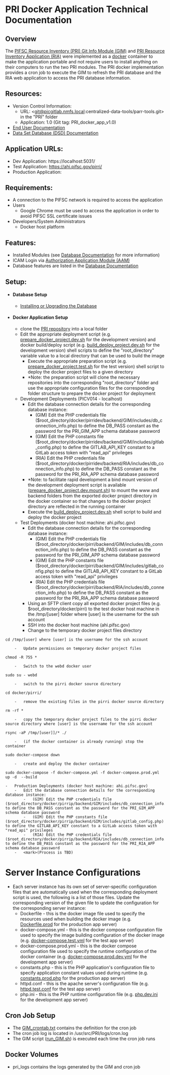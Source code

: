 # PRI Docker Application Technical Documentation

## Overview
The [PIFSC Resource Inventory (PRI) Git Info Module (GIM)](./PIFSC%20Resource%20Inventory%20Git%20Info%20Module%20-%20Technical%20Documentation.md) and [PRI Resource Inventory Application (RIA)](./PIFSC%20Resource%20Inventory%20Resource%20Inventory%20Application%20-%20Technical%20Documentation.md) were implemented as a [docker](https://www.docker.com/) container to make the application portable and not require users to install anything on their computers to run the two PRI modules.  The PRI docker implementation provides a cron job to execute the GIM to refresh the PRI database and the RIA web application to access the PRI database information.

## Resources:
-   Version Control Information:
    -   URL: <git@picgitlab.nmfs.local:centralized-data-tools/parr-tools.git> in the "PRI" folder
    -   Application: 1.0 (Git tag: PRI_docker_app_v1.0)
-   [End User Documentation](./PIFSC%20Resource%20Inventory%20Docker%20App%20-%20User%20Documentation.md)
-   [Data Set Database (DSD) Documentation](./PIFSC%20Resource%20Inventory%20Database%20Documentation.md)

## Application URLs:
-   Dev Application: https://localhost:5031/
-   Test Application: https://ahi.pifsc.gov/pirri/
-   Production Application: <TBD>

## Requirements:
-   A connection to the PIFSC network is required to access the application
-   Users
    -   Google Chrome must be used to access the application in order to avoid PIFSC SSL certificate issues
-   Developers/System Administrators
    -   Docker host platform

## Features:
-   Installed Modules (see [Database Documentation](./PIFSC%20Resource%20Inventory%20Database%20Documentation.md) for more information)
-   ICAM Login via [Authorization Application Module (AAM)](https://picgitlab.nmfs.local/centralized-data-tools/authorization-application-module)
-   Database features are listed in the [Database Documentation](./PIFSC%20Resource%20Inventory%20Database%20Documentation.md)

## Setup:
-   #### Database Setup
    -   [Installing or Upgrading the Database](../../docs/PIFSC%20Resource%20Inventory%20-%20Installing%20or%20Upgrading%20the%20Database.md)
-   #### Docker Application Setup
    -   clone the [PRI repository](https://picgitlab.nmfs.local/centralized-data-tools/pifsc-resource-inventory) into a local folder
    -   Edit the appropriate deployment script (e.g. [prepare_docker_project.dev.sh](../docker/deployment_scripts/prepare_docker_project.dev.sh) for the development version) and docker build/deploy script (e.g. [build_deploy_project.dev.sh](../docker/deployment_scripts/build_deploy_project.dev.sh) for the development version) shell scripts to define the "root_directory" variable value to a local directory that can be used to build the image
        -   Execute the appropriate preparation script (e.g. [prepare_docker_project.test.sh](../docker/deployment_scripts/prepare_docker_project.test.sh) for the test version) shell script to deploy the docker project files to a given directory
        -   \*Note: the preparation script will clone the necessary repositories into the corresponding "root_directory" folder and use the appropriate configuration files for the corresponding folder structure to prepare the docker project for deployment  
    -   Development Deployments (PICV014 - localhost)
        -   Edit the database connection details for the corresponding database instance:
            -   (GIM) Edit the PHP credentials file ($root_directory/docker/pirridev/backend/GIM/includes/db_connection_info.php) to define the DB_PASS constant as the password for the PRI_GIM_APP schema database password
            -   (GIM) Edit the PHP constants file ($root_directory/docker/pirridev/backend/GIM/includes/gitlab_config.php) to define the GITLAB_API_KEY constant to a GitLab access token with "read_api" privileges
            -   (RIA) Edit the PHP credentials file ($root_directory/docker/pirridev/backend/RIA/includes/db_connection_info.php) to define the DB_PASS constant as the password for the PRI_RIA_APP schema database password
        -   \*Note: to facilitate rapid development a bind mount version of the development deployment script is available ([prepare_docker_project.dev.mount.sh](../docker/deployment_scripts/prepare_docker_project.dev.mount.sh)) to mount the www and backend folders from the exported docker project directory in the docker container so that changes to the docker project directory are reflected in the running container
        -   Execute the [build_deploy_project.dev.sh](../docker/deployment_scripts/build_deploy_project.dev.sh) shell script to build and deploy the docker project
    -   Test Deployments (docker host machine: ahi.pifsc.gov)
        -   Edit the database connection details for the corresponding database instance:
            -   (GIM) Edit the PHP credentials file ($root_directory/docker/pirri/backend/GIM/includes/db_connection_info.php) to define the DB_PASS constant as the password for the PRI_GIM_APP schema database password
            -   (GIM) Edit the PHP constants file ($root_directory/docker/pirri/backend/GIM/includes/gitlab_config.php) to define the GITLAB_API_KEY constant to a GitLab access token with "read_api" privileges
            -   (RIA) Edit the PHP credentials file ($root_directory/docker/pirri/backend/RIA/includes/db_connection_info.php) to define the DB_PASS constant as the password for the PRI_RIA_APP schema database password
        -   Using an SFTP client copy all exported docker project files (e.g. $root_directory/docker/pirri) to the test docker host machine in the /tmp/[user] folder where [user] is the username for the ssh account  
        -   SSH into the docker host machine (ahi.pifsc.gov)
        -   Change to the temporary docker project files directory
```
cd /tmp/[user] where [user] is the username for the ssh account
```
        -   Update permissions on temporary docker project files
```
chmod -R 755 *
```
        -   Switch to the webd docker user
```
sudo su - webd
```
        -   switch to the pirri docker source directory
```
cd docker/pirri/
```
        -   remove the existing files in the pirri docker source directory
```
rm -rf *
```
        -   copy the temporary docker project files to the pirri docker source directory where [user] is the username for the ssh account
```
rsync -aP /tmp/[user]]/* ./
```
        -   (if the docker container is already running) stop the container
```
sudo docker-compose down
```
        -   create and deploy the docker container
```
sudo docker-compose -f docker-compose.yml -f docker-compose.prod.yml up -d  --build
```
    -   Production Deployments (docker host machine: ahi.pifsc.gov)
        -   Edit the database connection details for the corresponding database instance:
            -   (GIM) Edit the PHP credentials file ($root_directory/docker/pirrip/backend/GIM/includes/db_connection_info.php) to define the DB_PASS constant as the password for the PRI_GIM_APP schema database password
            -   (GIM) Edit the PHP constants file ($root_directory/docker/pirrip/backend/GIM/includes/gitlab_config.php) to define the GITLAB_API_KEY constant to a GitLab access token with "read_api" privileges
            -   (RIA) Edit the PHP credentials file ($root_directory/docker/pirrip/backend/RIA/includes/db_connection_info.php) to define the DB_PASS constant as the password for the PRI_RIA_APP schema database password
        -   <mark>(Process is TBD)

# Server Instance Configurations
-   Each server instance has its own set of server-specific configuration files that are automatically used when the corresponding deployment script is used, the following is a list of those files.  Update the corresponding version of the given file to update the configuration for the corresponding server instance:
    -   Dockerfile - this is the docker image file used to specify the resources used when building the docker image (e.g. [Dockerfile.prod](../docker/config/Dockerfile.prod) for the production app server)
    -   docker-compose.yml - this is the docker compose configuration file used to specify the image building configuration of the docker image (e.g. [docker-compose.test.yml](../docker/config/docker-compose.prod.test.yml) for the test app server)
    -   docker-compose.prod.yml - this is the docker compose configuration file used to specify the runtime configuration of the docker container (e.g. [docker-compose.prod.dev.yml](../docker/config/docker-compose.prod.dev.yml) for the development app server)
    -   constants.php - this is the PHP application's configuration file to specify application constant values used during runtime (e.g. [constants.prod.php](../application_code/constants.prod.php) for the production app server)
    -   httpd.conf - this is the apache server's configuration file (e.g. [httpd.test.conf](../docker/config/httpd.test.conf) for the test app server)
    -   php.ini - this is the PHP runtime configuration file (e.g. [php.dev.ini](../docker/config/php.dev.ini) for the development app server)

## Cron Job Setup
-   The [GIM_crontab.txt](../docker/config/GIM_crontab.txt) contains the definition for the cron job
-   The cron job log is located in /usr/src/PRI/logs/cron.log
-   The GIM script ([run_GIM.sh](../docker/config/run_GIM.sh)) is executed each time the cron job runs

## Docker Volumes
-   pri_logs contains the logs generated by the GIM and cron job
